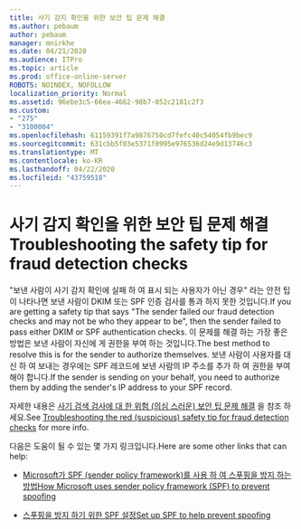 ```yaml
---
title: 사기 감지 확인을 위한 보안 팁 문제 해결
ms.author: pebaum
author: pebaum
manager: mnirkhe
ms.date: 04/21/2020
ms.audience: ITPro
ms.topic: article
ms.prod: office-online-server
ROBOTS: NOINDEX, NOFOLLOW
localization_priority: Normal
ms.assetid: 96ebe3c5-66ea-4662-98b7-052c2181c2f3
ms.custom:
- "275"
- "3100004"
ms.openlocfilehash: 61159391f7a9876750cd7fefc40c54054fb9bec9
ms.sourcegitcommit: 631cbb5f03e5371f0995e976536d24e9d13746c3
ms.translationtype: MT
ms.contentlocale: ko-KR
ms.lasthandoff: 04/22/2020
ms.locfileid: "43759518"
---
```

# <a name="troubleshooting-the-safety-tip-for-fraud-detection-checks"></a><span data-ttu-id="1c6e3-102">사기 감지 확인을 위한 보안 팁 문제 해결</span><span class="sxs-lookup"><span data-stu-id="1c6e3-102">Troubleshooting the safety tip for fraud detection checks</span></span>

<span data-ttu-id="1c6e3-103">"보낸 사람이 사기 감지 확인에 실패 하 여 표시 되는 사용자가 아닌 경우" 라는 안전 팁이 나타나면 보낸 사람이 DKIM 또는 SPF 인증 검사를 통과 하지 못한 것입니다.</span><span class="sxs-lookup"><span data-stu-id="1c6e3-103">If you are getting a safety tip that says "The sender failed our fraud detection checks and may not be who they appear to be", then the sender failed to pass either DKIM or SPF authentication checks.</span></span> <span data-ttu-id="1c6e3-104">이 문제를 해결 하는 가장 좋은 방법은 보낸 사람이 자신에 게 권한을 부여 하는 것입니다.</span><span class="sxs-lookup"><span data-stu-id="1c6e3-104">The best method to resolve this is for the sender to authorize themselves.</span></span> <span data-ttu-id="1c6e3-105">보낸 사람이 사용자를 대신 하 여 보내는 경우에는 SPF 레코드에 보낸 사람의 IP 주소를 추가 하 여 권한을 부여 해야 합니다.</span><span class="sxs-lookup"><span data-stu-id="1c6e3-105">If the sender is sending on your behalf, you need to authorize them by adding the sender's IP address to your SPF record.</span></span>
  
<span data-ttu-id="1c6e3-106">자세한 내용은 [사기 검색 검사에 대 한 위험 (의심 스러운) 보안 팁 문제 해결](https://blogs.msdn.microsoft.com/tzink/2016/11/02/troubleshooting-the-red-suspicious-safety-tip-for-fraud-detection-checks/) 을 참조 하세요.</span><span class="sxs-lookup"><span data-stu-id="1c6e3-106">See [Troubleshooting the red (suspicious) safety tip for fraud detection checks](https://blogs.msdn.microsoft.com/tzink/2016/11/02/troubleshooting-the-red-suspicious-safety-tip-for-fraud-detection-checks/) for more info.</span></span>
  
<span data-ttu-id="1c6e3-107">다음은 도움이 될 수 있는 몇 가지 링크입니다.</span><span class="sxs-lookup"><span data-stu-id="1c6e3-107">Here are some other links that can help:</span></span>
  
- [<span data-ttu-id="1c6e3-108">Microsoft가 SPF (sender policy framework)를 사용 하 여 스푸핑을 방지 하는 방법</span><span class="sxs-lookup"><span data-stu-id="1c6e3-108">How Microsoft uses sender policy framework (SPF) to prevent spoofing</span></span>](https://docs.microsoft.com/office365/SecurityCompliance/how-office-365-uses-spf-to-prevent-spoofing)

- [<span data-ttu-id="1c6e3-109">스푸핑을 방지 하기 위한 SPF 설정</span><span class="sxs-lookup"><span data-stu-id="1c6e3-109">Set up SPF to help prevent spoofing</span></span>](https://docs.microsoft.com/office365/SecurityCompliance/set-up-spf-in-office-365-to-help-prevent-spoofing)
